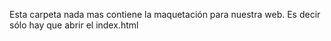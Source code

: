 Esta carpeta nada mas contiene la maquetación para nuestra web. Es decir sólo hay que abrir el index.html
